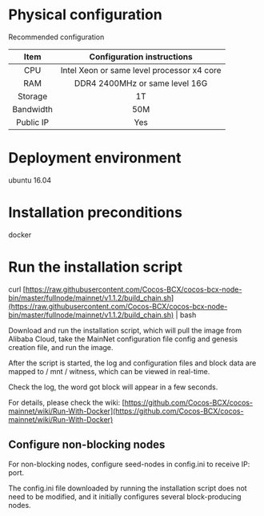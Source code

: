 # Physical configuration
Recommended configuration


| Item | Configuration instructions | 
|:----:|:----:|
| CPU | Intel Xeon or same level processor x4 core | 
| RAM | DDR4 2400MHz or same level 16G | 
| Storage | 1T | 
| Bandwidth | 50M | 
| Public IP | Yes | 

# Deployment environment
ubuntu 16.04

# Installation preconditions
docker

# Run the installation script
curl [https://raw.githubusercontent.com/Cocos-BCX/cocos-bcx-node-bin/master/fullnode/mainnet/v1.1.2/build_chain.sh](https://raw.githubusercontent.com/Cocos-BCX/cocos-bcx-node-bin/master/fullnode/mainnet/v1.1.2/build_chain.sh) | bash

Download and run the installation script, which will pull the image from Alibaba Cloud, take the MainNet configuration file config and genesis creation file, and run the image.

After the script is started, the log and configuration files and block data are mapped to / mnt / witness, which can be viewed in real-time.

Check the log, the word got block will appear in a few seconds.

For details, please check the wiki: [https://github.com/Cocos-BCX/cocos-mainnet/wiki/Run-With-Docker](https://github.com/Cocos-BCX/cocos-mainnet/wiki/Run-With-Docker)

## Configure non-blocking nodes
For non-blocking nodes, configure seed-nodes in config.ini to receive IP: port.

The config.ini file downloaded by running the installation script does not need to be modified, and it initially configures several block-producing nodes.

